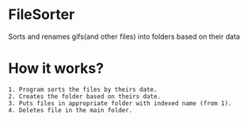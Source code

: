 # FileSorter
Sorts and renames gifs(and other files) into folders based on their data

# How it works?
	1. Program sorts the files by theirs date.
	2. Creates the folder based on theirs date.
	3. Puts files in appropriate folder with indexed name (from 1).
	4. Deletes file in the main folder.
